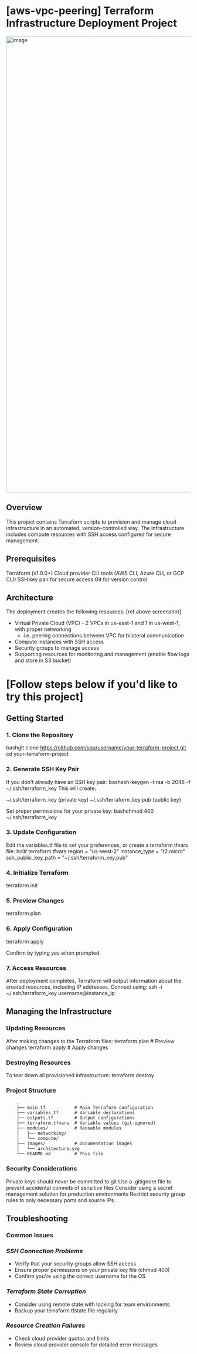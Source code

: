 # [aws-vpc-peering] **Terraform Infrastructure Deployment Project**

<img width="1244" alt="image" src="[https://github.com/user-attachments/assets/05d962f8-77e6-40f1-b9e5-b228ef47c052](https://github.com/sivavek/aws-vpc-peering/blob/main/images/complete%20arch%20diag.png)" />

## **Overview**
This project contains Terraform scripts to provision and manage cloud infrastructure in an automated, version-controlled way. The infrastructure includes compute resources with SSH access configured for secure management.

## **Prerequisites**

Terraform (v1.0.0+)
Cloud provider CLI tools (AWS CLI, Azure CLI, or GCP CLI)
SSH key pair for secure access
Git for version control

## **Architecture**
The deployment creates the following resources: [ref above screenshot]

- Virtual Private Cloud (VPC) - 2 VPCs in us-east-1 and 1 in us-west-1, with proper networking 
    - i.e. peering connections between VPC for bilateral communication
- Compute instances with SSH access
- Security groups to manage access
- Supporting resources for monitoring and management (enable flow logs and store in S3 bucket)


# [Follow steps below if you'd like to try this project]

## Getting Started
### 1. Clone the Repository
bashgit clone https://github.com/yourusername/your-terraform-project.git
cd your-terraform-project

### 2. Generate SSH Key Pair
If you don't already have an SSH key pair:
bashssh-keygen -t rsa -b 2048 -f ~/.ssh/terraform_key
This will create:

~/.ssh/terraform_key (private key)
~/.ssh/terraform_key.pub (public key)

Set proper permissions for your private key:
bashchmod 400 ~/.ssh/terraform_key

### 3. Update Configuration
Edit the variables.tf file to set your preferences, or create a terraform.tfvars file:
hcl# terraform.tfvars
region = "us-west-2"
instance_type = "t2.micro"
ssh_public_key_path = "~/.ssh/terraform_key.pub"

### 4. Initialize Terraform
terraform init

### 5. Preview Changes
terraform plan

### 6. Apply Configuration
terraform apply

Confirm by typing yes when prompted.

### 7. Access Resources
After deployment completes, Terraform will output information about the created resources, including IP addresses. Connect using:
ssh -i ~/.ssh/terraform_key username@instance_ip

## Managing the Infrastructure
### Updating Resources
After making changes to the Terraform files:
terraform plan  # Preview changes
terraform apply  # Apply changes

### Destroying Resources
To tear down all provisioned infrastructure:
terraform destroy

### Project Structure
        .
        ├── main.tf           # Main Terraform configuration
        ├── variables.tf      # Variable declarations
        ├── outputs.tf        # Output configurations
        ├── terraform.tfvars  # Variable values (git-ignored)
        ├── modules/          # Reusable modules
        │   ├── networking/
        │   └── compute/
        ├── images/           # Documentation images
        │   └── architecture.svg
        └── README.md         # This file

### Security Considerations

Private keys should never be committed to git
Use a .gitignore file to prevent accidental commits of sensitive files
Consider using a secret management solution for production environments
Restrict security group rules to only necessary ports and source IPs

## Troubleshooting

### Common Issues

### _SSH Connection Problems_

- Verify that your security groups allow SSH access
- Ensure proper permissions on your private key file (chmod 400)
- Confirm you're using the correct username for the OS


### _Terraform State Corruption_

- Consider using remote state with locking for team environments
- Backup your terraform.tfstate file regularly


### _Resource Creation Failures_

- Check cloud provider quotas and limits
- Review cloud provider console for detailed error messages
